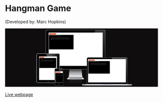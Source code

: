 # Hangman Game
(Developed by: Marc Hopkins)

![Responsive](docs/iamresponsive.png)

[Live webpage](https://hangman-game-tuti.onrender.com/)